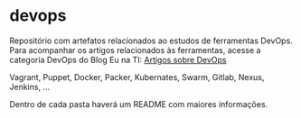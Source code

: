 # devops
Repositório com artefatos relacionados ao estudos de ferramentas DevOps.
Para acompanhar os artigos relacionados às ferramentas, acesse a categoria DevOps do Blog Eu na TI:
[Artigos sobre DevOps](https://www.eunati.com.br/category/devops)

Vagrant, Puppet, Docker, Packer, Kubernates, Swarm, Gitlab, Nexus, Jenkins, ...

Dentro de cada pasta haverá um README com maiores informações. 

